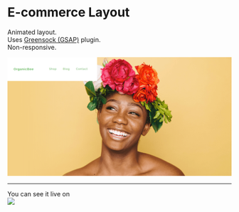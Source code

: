 # E-commerce Layout

Animated layout.  
Uses [Greensock (GSAP)](https://greensock.com/gsap) plugin.  
Non-responsive.  

<img src="./src/images/screenshot.png">

---

You can see it live on  
[<img src="https://blog.codepen.io/wp-content/uploads/2012/06/codepen-wordmark-display-inside-black@10x.png" width="150">](https://codepen.io/anacoxta/full/qGPxMG)

